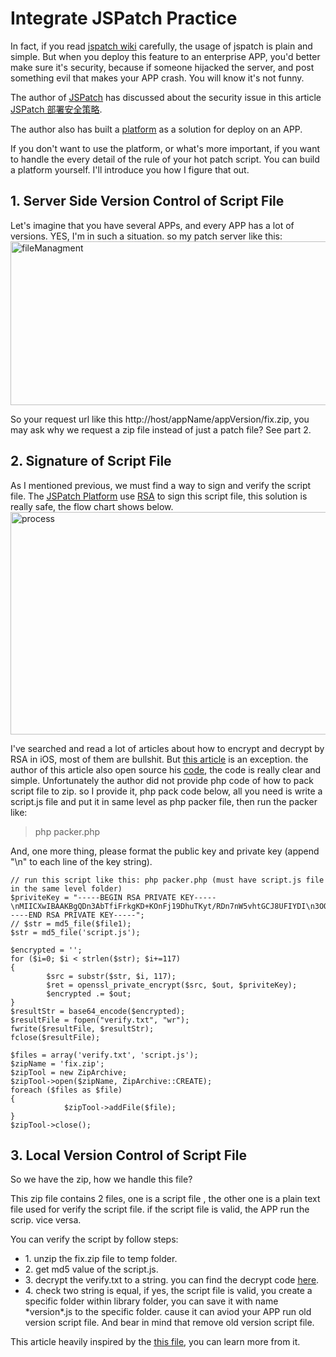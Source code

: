 # Integrate JSPatch Practice

In fact, if you read [<u>jspatch wiki</u>](https://github.com/bang590/JSPatch/wiki) carefully, the usage of jspatch is plain and simple. But when you deploy this feature to an enterprise APP, you'd better make sure it's security, because if someone hijacked the server, and post something evil that makes your APP crash. You will know it's not funny.

The author of [<u>JSPatch</u>](https://github.com/bang590/JSPatch/) has discussed about the security issue in this article [<u>JSPatch 部署安全策略</u>](http://blog.cnbang.net/tech/2879/).

The author also has built a [<u>platform</u>](http://jspatch.com/) as a solution for deploy on an APP.

If you don't want to use the platform, or what's more important, if you want to handle the every detail of the rule of your hot patch script. You can build a platform yourself. I'll introduce you how I figure that out.

## 1. Server Side Version Control of Script File
Let's imagine that you have several APPs, and every APP has a lot of versions. YES, I'm in such a situation. so my patch server like this: 
<img src="https://www.kidneyband.com/wp-content/uploads/2016/03/fileManagment-300x131.png" alt="fileManagment" width="600" height="262" class="aligncenter size-medium wp-image-52" />
		
So your request url like this http://host/appName/appVersion/fix.zip, you may ask why we request a zip file instead of just a patch file? See part 2.
		

		
## 2. Signature of Script File
As I mentioned previous, we must find a way to sign and verify the script file. The [<u>JSPatch Platform</u>](http://jspatch.com/) use [<u>RSA</u>](https://en.wikipedia.org/wiki/RSA) to sign this script file, this solution is really safe, the flow chart shows below.
<img src="https://www.kidneyband.com/wp-content/uploads/2016/03/process-300x178.png" alt="process" width="600" height="356" class="aligncenter size-medium wp-image-78" />
		 
I've searched and read a lot of articles about how to encrypt and decrypt by RSA in iOS, most of them are bullshit. But [<u>this article</u>](http://www.ideawu.com/blog/post/132.html)  is an exception. the author of this article also open source his [<u>code</u>](https://github.com/ideawu/Objective-C-RSA), the code is really clear and simple. Unfortunately the author did not provide php code of how to pack script file to zip. so I provide it, php pack code below, all you need is write a script.js file and put it in same level as php packer file,  then run the packer like:
>php packer.php

And, one more thing, please format the public key and private key (append "\n" to each line of the key string).
```
// run this script like this: php packer.php (must have script.js file in the same level folder)  
$priviteKey = "-----BEGIN RSA PRIVATE KEY-----\nMIICXwIBAAKBgQDn3AbTfiFrkgKD+KOnFj19DhuTKyt/RDn7nW5vhtGCJ8UFIYDI\n3OQ10eLS3scgcbO27f3G0GRZaIDD8AHFs6o2OY7/jQwAh4N0juoeYkIte3jW\nZXELexBwF2xrU+faMQHxvklH5KITzcrpjrQB7UsZwiWtU4WN+VY4lBk9rQIDAQAB\nAoGBAIOeSJW4bRpWeW0XMTeBjYg3APpLMFb/kPa/yNgwrS/4iYQ/H49mrXnL2rof\n0uQdB4rZkRvHr6WgmMaUZzxTO309f0nYpTqxBQsrQglTUOOfOxWgHxZIlQI5bLox\n0NZZThtVet4mCtqM16jzZxyqo1sMboQfvFDX0zJ96CtGAjzBAkEA/qQlYhRrBHt5\nCs1sF7aufHteKDcdxYvs8YBWK75q1szZASOh8RkZrbIRn5FdSXOgmOOcYzUIBIwe\nV4o85zw78QJBAOkYwnHu1c51WOuUOM2rDYYKfLOfXv4od3InS/26kNc+4O5RKTLk\nTgH3AhHt071x1JV0dPecAqMDhYw9jjVciX0CQQDcYBbyURVlJa7VyH5572IG3YXZ\nbAnaA4UmZJku9nbkOxi7QalPTRfKGUfjPxzrCqS8bI/V0/mCZfmEbWDUBm8hAkEA\nh5tm6/+FlXIBhDQcA9LisDuDpsAt9HC4ZMnl1LvoLcEf/KVs8XWOyGfaZXHWAF2r\nzjMNJUw24H1ZAWiCRhsKxQJBAKpqCRosL5/6cnswhDHl9Iy0yz3NcyTvRuIn7Vzz\nfApZyj5DuAlYK2kRfF4kNWLEx1Rz2XU4D/vCbMpSp/8HJFo=\n-----END RSA PRIVATE KEY-----";
// $str = md5_file($file1);
$str = md5_file('script.js');
		
$encrypted = '';
for ($i=0; $i < strlen($str); $i+=117) 
{ 
		$src = substr($str, $i, 117);
		$ret = openssl_private_encrypt($src, $out, $priviteKey);
		$encrypted .= $out;
}
$resultStr = base64_encode($encrypted);
$resultFile = fopen("verify.txt", "wr");
fwrite($resultFile, $resultStr);
fclose($resultFile);
		
$files = array('verify.txt', 'script.js');
$zipName = 'fix.zip';
$zipTool = new ZipArchive;
$zipTool->open($zipName, ZipArchive::CREATE);
foreach ($files as $file)
{
			$zipTool->addFile($file);
}
$zipTool->close();
```

## 3. Local Version Control of Script File
So we have the zip, how we handle this file?
		
This zip file contains 2 files, one is  a script file , the other one is a plain text file used for verify the script file. if the script file is valid, the APP run the scrip. vice versa. 

You can verify the script by follow steps:
<ul>
<li>1. unzip the fix.zip file to temp folder.</li>
<li>2. get md5 value of the script.js.</li>
<li>3. decrypt the verify.txt to a string.  you can find the decrypt code <a href="https://github.com/ideawu/Objective-C-RSA"><u>here</u></a>.</li>
<li>4. check two string is equal, if yes, the script file is valid, you create a specific folder within library folder,  you can save it with name *version*.js to the specific folder. cause it can aviod your APP run old version script file. And bear in mind that remove old version script file.</li>
</ul>

This article heavily inspired by the [<u>this file</u>](https://github.com/bang590/JSPatch/blob/master/Loader/JPLoader.m), you can learn more from it.